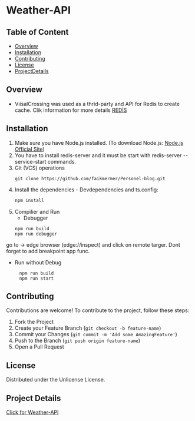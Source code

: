 # Weather-API

  ## Table of Content
  - [Overview](#Overview)
  - [Installation](#Installation)
  - [Contributing](#Contributing)
  - [License](#License)
  - [ProjectDetails](#ProjectDetails)

## Overview
- VıisalCrossing was used as a thrid-party and API for Redis to create cache. Clik information for more details [REDİS](https://redis.io/docs/latest/develop/clients/nodejs/connect)

## Installation
1. Make sure you have Node.js installed. (To download Node.js: [Node.js Official Site](https://nodejs.org))
2. You have to install redis-server and it must be start with redis-server --service-start commands. 
3. Git (VCS) operations
    ```
    git clone https://github.com/faikmermer/Personel-blog.git

4. Install the dependencies - Devdependencies and ts.config:
   ```bash
   npm install
   ```
5. Compilier and Run
   * Debugger
   ```
   npm run build
   npm run debugger
   
  go to -> edge browser (edge://inspect) and click on remote targer. Dont forget to add breakpoint app func.
  
  * Run without Debug
  ```
       npm run build
       npm run start
  ```


## Contributing
Contributions are welcome! To contribute to the project, follow these steps:

1.  Fork the Project
3.  Create your Feature Branch (`git checkout -b feature-name`)
4.  Commit your Changes (`git commit -m 'Add some AmazingFeature'`)
5.  Push to the Branch (`git push origin feature-name`)
6.  Open a Pull Request

## License
Distributed under the Unlicense License.

## Project Details
[Click for Weather-API ](https://roadmap.sh/projects/weather-api-wrapper-service)
